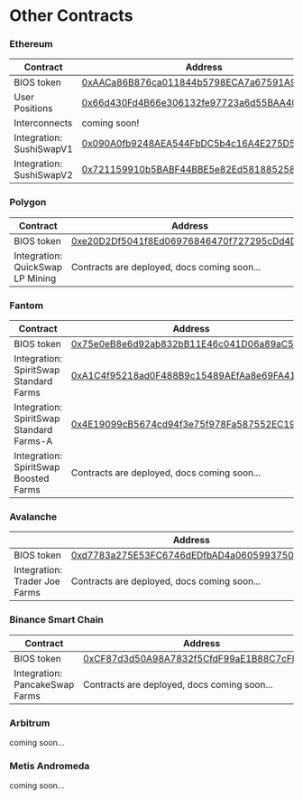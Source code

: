 # Other Contracts

### Ethereum

| Contract                 | Address                                                                                                               |
| ------------------------ | --------------------------------------------------------------------------------------------------------------------- |
| BIOS token               | [0xAACa86B876ca011844b5798ECA7a67591A9743C8](https://etherscan.io/address/0xaaca86b876ca011844b5798eca7a67591a9743c8) |
| User Positions           | [0x66d430Fd4B66e306132fe97723a6d55BAA404d2c](https://etherscan.io/address/0x66d430Fd4B66e306132fe97723a6d55BAA404d2c) |
| Interconnects            | coming soon!                                                                                                          |
| Integration: SushiSwapV1 | [0x090A0fb9248AEA544FbDC5b4c16A4E275D5A5BF7](https://etherscan.io/address/0x090A0fb9248AEA544FbDC5b4c16A4E275D5A5BF7) |
| Integration: SushiSwapV2 | [0x721159910b5BABF44BBE5e82Ed5818852586B783](https://etherscan.io/address/0x721159910b5BABF44BBE5e82Ed5818852586B783) |

### Polygon

| Contract                         | Address                                                                                                                  |
| -------------------------------- | ------------------------------------------------------------------------------------------------------------------------ |
| BIOS token                       | [0xe20D2Df5041f8Ed06976846470f727295cDd4D23](https://polygonscan.com/address/0xe20d2df5041f8ed06976846470f727295cdd4d23) |
| Integration: QuickSwap LP Mining | Contracts are deployed, docs coming soon...                                                                              |

### Fantom

| Contract                                 | Address                                                                                                              |
| ---------------------------------------- | -------------------------------------------------------------------------------------------------------------------- |
| BIOS token                               | [0x75e0eB8e6d92ab832bB11E46c041D06a89aC5F0D](https://ftmscan.com/address/0x75e0eb8e6d92ab832bb11e46c041d06a89ac5f0d) |
| Integration: SpiritSwap Standard Farms   | [0xA1C4f95218ad0F488B9c15489AEfAa8e69FA418c](https://ftmscan.com/address/0xA1C4f95218ad0F488B9c15489AEfAa8e69FA418c) |
| Integration: SpiritSwap Standard Farms-A | [0x4E19099cB5674cd94f3e75f978Fa587552EC19aD](https://ftmscan.com/address/0x4E19099cB5674cd94f3e75f978Fa587552EC19aD) |
| Integration: SpiritSwap Boosted Farms    | Contracts are deployed, docs coming soon...                                                                          |

### Avalanche

|                               | Address                                                                                                               |
| ----------------------------- | --------------------------------------------------------------------------------------------------------------------- |
| BIOS token                    | [0xd7783a275E53FC6746dEDfbAD4a06059937502A4](https://snowtrace.io/address/0xd7783a275e53fc6746dedfbad4a06059937502a4) |
| Integration: Trader Joe Farms | Contracts are deployed, docs coming soon...                                                                           |

### Binance Smart Chain

| Contract                       | Address                                                                                                              |
| ------------------------------ | -------------------------------------------------------------------------------------------------------------------- |
| BIOS token                     | [0xCF87d3d50A98A7832f5CfdF99aE1B88C7cFbA4a7](https://bscscan.com/address/0xcf87d3d50a98a7832f5cfdf99ae1b88c7cfba4a7) |
| Integration: PancakeSwap Farms | Contracts are deployed, docs coming soon...                                                                          |

### Arbitrum

coming soon...

### Metis Andromeda

coming soon...

